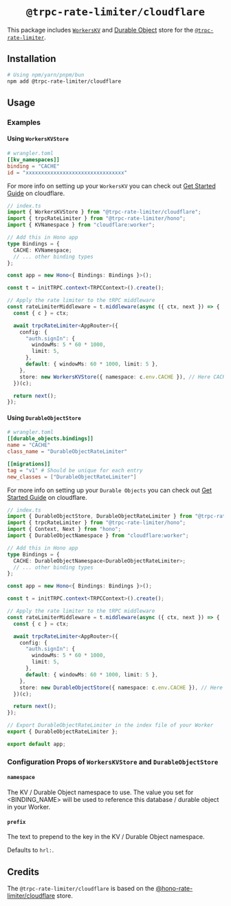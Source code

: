 # <div align="center">`@trpc-rate-limiter/cloudflare`</div>

This package includes [`WorkersKV`](https://developers.cloudflare.com/kv/) and [Durable Object](https://developers.cloudflare.com/durable-objects/) store for the [`@trpc-rate-limiter`](https://github.com/j3sch/tRPC-rate-limiter).

## Installation

```sh
# Using npm/yarn/pnpm/bun
npm add @trpc-rate-limiter/cloudflare
```

## Usage

### Examples

#### Using `WorkersKVStore`

```toml
# wrangler.toml
[[kv_namespaces]]
binding = "CACHE"
id = "xxxxxxxxxxxxxxxxxxxxxxxxxxxxxxxx"
```

For more info on setting up your `WorkersKV` you can check out [Get Started Guide](https://developers.cloudflare.com/kv/get-started) on cloudflare.

```ts
// index.ts
import { WorkersKVStore } from "@trpc-rate-limiter/cloudflare";
import { trpcRateLimiter } from "@trpc-rate-limiter/hono";
import { KVNamespace } from "cloudflare:worker";

// Add this in Hono app
type Bindings = {
  CACHE: KVNamespace;
  // ... other binding types
};

const app = new Hono<{ Bindings: Bindings }>();

const t = initTRPC.context<TRPCContext>().create();

// Apply the rate limiter to the tRPC middleware
const rateLimiterMiddleware = t.middleware(async ({ ctx, next }) => {
  const { c } = ctx;

  await trpcRateLimiter<AppRouter>({
    config: {
      "auth.signIn": {
        windowMs: 5 * 60 * 1000,
        limit: 5,
      },
      default: { windowMs: 60 * 1000, limit: 5 },
    },
    store: new WorkersKVStore({ namespace: c.env.CACHE }), // Here CACHE is your WorkersKV Binding.
  })(c);

  return next();
});
```

#### Using `DurableObjectStore`

```toml
# wrangler.toml
[[durable_objects.bindings]]
name = "CACHE"
class_name = "DurableObjectRateLimiter"

[[migrations]]
tag = "v1" # Should be unique for each entry
new_classes = ["DurableObjectRateLimiter"]
```

For more info on setting up your `Durable Objects` you can check out [Get Started Guide](https://developers.cloudflare.com/durable-objects/get-started/) on cloudflare.

```ts
// index.ts
import { DurableObjectStore, DurableObjectRateLimiter } from "@trpc-rate-limiter/cloudflare";
import { trpcRateLimiter } from "@trpc-rate-limiter/hono";
import { Context, Next } from "hono";
import { DurableObjectNamespace } from "cloudflare:worker";

// Add this in Hono app
type Bindings = {
  CACHE: DurableObjectNamespace<DurableObjectRateLimiter>;
  // ... other binding types
};

const app = new Hono<{ Bindings: Bindings }>();

const t = initTRPC.context<TRPCContext>().create();

// Apply the rate limiter to the tRPC middleware
const rateLimiterMiddleware = t.middleware(async ({ ctx, next }) => {
  const { c } = ctx;

  await trpcRateLimiter<AppRouter>({
    config: {
      "auth.signIn": {
        windowMs: 5 * 60 * 1000,
        limit: 5,
      },
      default: { windowMs: 60 * 1000, limit: 5 },
    },
    store: new DurableObjectStore({ namespace: c.env.CACHE }), // Here CACHE is your Durable Object Binding.
  })(c);

  return next();
});

// Export DurableObjectRateLimiter in the index file of your Worker
export { DurableObjectRateLimiter };

export default app;
```

### Configuration Props of `WorkersKVStore` and `DurableObjectStore`

#### `namespace`

The KV / Durable Object namespace to use. The value you set for <BINDING_NAME> will be used to reference this database / durable object in your Worker.

#### `prefix`

The text to prepend to the key in the KV / Durable Object namespace.

Defaults to `hrl:`.

## Credits

The `@trpc-rate-limiter/cloudflare` is based on the [@hono-rate-limiter/cloudflare](https://github.com/rhinobase/hono-rate-limiter) store.

